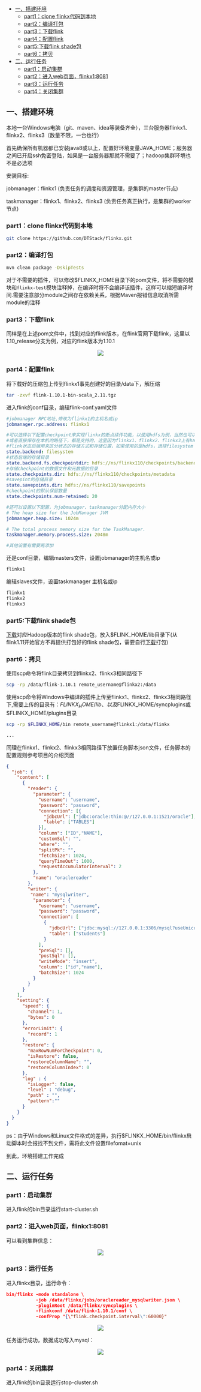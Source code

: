 

<!-- TOC -->

- [一、搭建环境](#一搭建环境)
  - [part1：clone flinkx代码到本地](#part1clone-flinkx代码到本地)
  - [part2：编译打包](#part2编译打包)
  - [part3：下载flink](#part3下载flink)
  - [part4：配置flink](#part4配置flink)
  - [part5:下载flink shade包](#part5下载flink-shade包)
  - [part6：拷贝](#part6拷贝)
- [二、运行任务](#二运行任务)
  - [part1：启动集群](#part1启动集群)
  - [part2：进入web页面，flinkx1:8081](#part2进入web页面flinkx18081)
  - [part3：运行任务](#part3运行任务)
  - [part4：关闭集群](#part4关闭集群)

<!-- /TOC -->

## 一、搭建环境


本地一台Windows电脑（git、maven、idea等装备齐全），三台服务器flinkx1、flinkx2、flinkx3（数量不限，一台也行）


首先确保所有机器都已安装java8或以上，配置好环境变量JAVA_HOME；服务器之间已开启ssh免密登陆，如果是一台服务器那就不需要了；hadoop集群环境也不是必选项


安装目标:


jobmanager：flinkx1             (负责任务的调度和资源管理，是集群的master节点)


taskmanager：flinkx1、flinkx2、flinkx3             (负责任务真正执行，是集群的worker节点)






### part1：clone flinkx代码到本地


```bash
git clone https://github.com/DTStack/flinkx.git
```






### part2：编译打包


```bash
mvn clean package -DskipTests
```


对于不需要的插件，可以修改$FLINKX_HOME目录下的pom文件，将不需要的模块和`flinkx-test`模块注释掉，在编译时将不会编译该插件，这样可以缩短编译时间.需要注意部分module之间存在依赖关系，根据Maven报错信息取消所需module的注释






### part3：下载flink


同样是在上述pom文件中，找到对应的flink版本，在flink官网下载flink，这里以1.10_release分支为例，对应的flink版本为1.10.1


<div align=center>
  <img src="images/standalone1.png" />
</div>

### part4：配置flink


将下载好的压缩包上传到flinkx1事先创建好的目录/data下，解压缩


```bash
tar -zxvf flink-1.10.1-bin-scala_2.11.tgz
```


进入flink的conf目录，编辑flink-conf.yaml文件


```yaml
#jobmanager RPC地址,修改为flinkx1的主机名或ip
jobmanager.rpc.address: flinkx1

#可以选择以下配置checkpoint来实现flinkx的断点续传功能，以使用hdfs为例，当然也可以选择其他的文件系统
#或者直接保存在本机的路径下，都是支持的，这里因为flinkx1、flinkx2、flinkx3上有hadoop集群，所以用hdfs
#flink状态后端用来区分状态的存储方式和存储位置，如果使用的是hdfs，选择filesystem
state.backend: filesystem
#状态后端的存储目录
state.backend.fs.checkpointdir: hdfs://ns/flinkx110/checkpoints/backend
#存储checkpoint的数据文件和元数据的目录
state.checkpoints.dir: hdfs://ns/flinkx110/checkpoints/metadata
#savepint的存储目录
state.savepoints.dir: hdfs://ns/flinkx110/savepoints
#checkpoint的默认保留数量
state.checkpoints.num-retained: 20

#还可以设置以下配置，为jobmanager、taskmanager分配内存大小
# The heap size for the JobManager JVM
jobmanager.heap.size: 1024m

# The total process memory size for the TaskManager.
taskmanager.memory.process.size: 2048m

#其他设置有需要再添加
```


还是conf目录，编辑masters文件，设置jobmanager的主机名或ip


```xml
flinkx1
```


编辑slaves文件，设置taskmanager 主机名或ip


```xml
flinkx1
flinkx2
flinkx3
```






### part5:下载flink shade包


[下载](https://mvnrepository.com/artifact/org.apache.flink/flink-shaded-hadoop-2-uber)对应Hadoop版本的flink shade包，放入$FLINK_HOME/lib目录下(从flink1.11开始官方不再提供打包好的flink shade包，需要自行[下载](https://github.com/apache/flink-shaded)打包)






### part6：拷贝


使用scp命令将flink目录拷贝到flinkx2、flinkx3相同路径下


```bash
scp -rp /data/flink-1.10.1 remote_username@flinkx2:/data
```


使用scp命令将Windows中编译的插件上传至flinkx1、flinkx2、flinkx3相同路径下,需要上传的目录有：$FLINKX_HOME/lib、以及$FLINKX_HOME/syncplugins或$FLINKX_HOME/plugins目录


```bash
scp -rp $FLINKX_HOME/bin remote_username@flinkx1:/data/flinkx

...
```


同理在flinkx1、flinkx2、flinkx3相同路径下放置任务脚本json文件，任务脚本的配置规则参考项目的介绍页面


```json
{
  "job": {
    "content": [
      {
        "reader": {
          "parameter": {
            "username": "username",	
            "password": "password",
            "connection": [{
              "jdbcUrl": ["jdbc:oracle:thin:@//127.0.0.1:1521/oracle"],
              "table": ["TABLES"]
            }],
            "column": ["ID","NAME"],
            "customSql": "",
            "where": "",
            "splitPk": "",
            "fetchSize": 1024,
            "queryTimeOut": 1000,
            "requestAccumulatorInterval": 2
          },
          "name": "oraclereader"
        },
        "writer": {
         "name": "mysqlwriter",
          "parameter": {
            "username": "username",
            "password": "password",
            "connection": [
              {
                "jdbcUrl": ["jdbc:mysql://127.0.0.1:3306/mysql?useUnicode=true&characterEncoding=utf8"],
                "table": ["students"]
              }
            ],
            "preSql": [],
            "postSql": [],
            "writeMode": "insert",
            "column": ["id","name"],
            "batchSize": 1024
          }
        }
      }
    ],
    "setting": {
      "speed": {
        "channel": 1,
        "bytes": 0
      },
      "errorLimit": {
        "record": 1
      },
      "restore": {
        "maxRowNumForCheckpoint": 0,
        "isRestore": false,
        "restoreColumnName": "",
        "restoreColumnIndex": 0
      },
      "log" : {
        "isLogger": false,
        "level" : "debug",
        "path" : "",
        "pattern":""
      }
    }
  }
}


```






ps：由于Windows和Linux文件格式的差异，执行$FLINKX_HOME/bin/flinkx启动脚本时会报找不到文件，需将此文件设置filefomat=unix


到此，环境搭建工作完成


## 二、运行任务


### part1：启动集群


进入flink的bin目录运行start-cluster.sh




### part2：进入web页面，flinkx1:8081


可以看到集群信息：


<div align=center>
  <img src="images/standalone2.png" />
</div>


### part3：运行任务


进入flinkx目录，运行命令：


```json
bin/flinkx -mode standalone \
           -job /data/flinkx/jobs/oraclereader_mysqlwriter.json \
           -pluginRoot /data/flinkx/syncplugins \
           -flinkconf /data/flink-1.10.1/conf \
           -confProp "{\"flink.checkpoint.interval\":60000}"
```


<div align=center>
  <img src="images/standalone3.png" />
</div>


任务运行成功，数据成功写入mysql：


<div align=center>
  <img src="images/standalone4.png" />
</div>


### part4：关闭集群


进入flink的bin目录运行stop-cluster.sh
